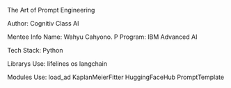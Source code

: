 The Art of Prompt Engineering

Author: Cognitiv Class AI

Mentee Info
Name: Wahyu Cahyono. P
Program: IBM Advanced AI

Tech Stack:
 Python

Librarys Use:
 lifelines
 os
 langchain

Modules Use:
 load_ad
 KaplanMeierFitter
 HuggingFaceHub
 PromptTemplate
